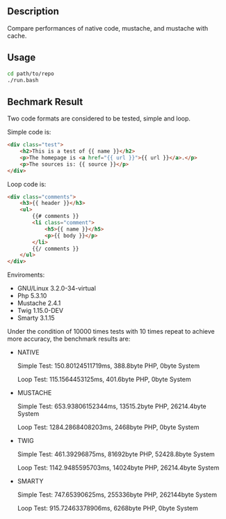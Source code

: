 ## Description

Compare performances of native code, mustache, and mustache with cache.

## Usage

```bash
cd path/to/repo
./run.bash
```

## Bechmark Result

Two code formats are considered to be tested, simple and loop.

Simple code is:

```html
<div class="test">
    <h2>This is a test of {{ name }}</h2>
    <p>The homepage is <a href="{{ url }}">{{ url }}</a>.</p>
    <p>The sources is: {{ source }}</p>
</div>
```

Loop code is:

```html
<div class="comments">
    <h3>{{ header }}</h3>
    <ul>
        {{# comments }}
        <li class="comment">
            <h5>{{ name }}</h5>
            <p>{{ body }}</p>
        </li>
        {{/ comments }}
    </ul>
</div>
```

Enviroments:

- GNU/Linux 3.2.0-34-virtual
- Php 5.3.10
- Mustache 2.4.1
- Twig 1.15.0-DEV
- Smarty 3.1.15

Under the condition of 10000 times tests with 10 times repeat to achieve more accuracy, the benchmark results are:

-	NATIVE

	Simple Test: 150.80124511719ms, 388.8byte PHP, 0byte System

	Loop Test: 115.1564453125ms, 401.6byte PHP, 0byte System

-	MUSTACHE

	Simple Test: 653.93806152344ms, 13515.2byte PHP, 26214.4byte System

	Loop Test: 1284.2868408203ms, 2468byte PHP, 0byte System

-	TWIG

	Simple Test: 461.39296875ms, 81692byte PHP, 52428.8byte System

	Loop Test: 1142.9485595703ms, 14024byte PHP, 26214.4byte System

-	SMARTY

	Simple Test: 747.65390625ms, 255336byte PHP, 262144byte System

	Loop Test: 915.72463378906ms, 6268byte PHP, 0byte System
